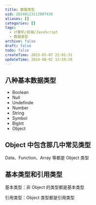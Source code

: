 ```yaml
---
title: 数据类型
uid: 20240123112807430
aliases: []
categories: []
tags:
  - 计算机/前端/JavaScript
  - 数据类型
archive: false
draft: false
todo: false
createTime: 2023-05-07 22:01:31
updateTime: 2024-08-02 13:59:20
---
```


## 八种基本数据类型

- Boolean
- Null
- Undefinde
- Number
- String
- Symbol
- BigInt
- Object

## Object 中包含那几中常见类型

Data、Function、Array 等都是 Object 类型

## 基本类型和引用类型

基本类型：非 Object 的类型都是基本类型

引用类型：Object 类型都是引用类型
